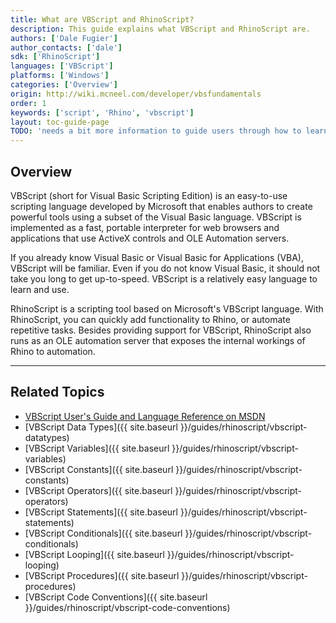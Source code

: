 ```yaml
---
title: What are VBScript and RhinoScript?
description: This guide explains what VBScript and RhinoScript are.
authors: ['Dale Fugier']
author_contacts: ['dale']
sdk: ['RhinoScript']
languages: ['VBScript']
platforms: ['Windows']
categories: ['Overview']
origin: http://wiki.mcneel.com/developer/vbsfundamentals
order: 1
keywords: ['script', 'Rhino', 'vbscript']
layout: toc-guide-page
TODO: 'needs a bit more information to guide users through how to learn VBS.'
---
```


 
## Overview

VBScript (short for Visual Basic Scripting Edition) is an easy-to-use scripting language developed by Microsoft that enables authors to create powerful tools using a subset of the Visual Basic language. VBScript is implemented as a fast, portable interpreter for web browsers and applications that use ActiveX controls and OLE Automation servers.

If you already know Visual Basic or Visual Basic for Applications (VBA), VBScript will be familiar. Even if you do not know Visual Basic, it should not take you long to get up-to-speed. VBScript is a relatively easy language to learn and use.

RhinoScript is a scripting tool based on Microsoft's VBScript language. With RhinoScript, you can quickly add functionality to Rhino, or automate repetitive tasks.  Besides providing support for VBScript, RhinoScript also runs as an OLE automation server that exposes the internal workings of Rhino to automation.

---

## Related Topics

- [VBScript User's Guide and Language Reference on MSDN](http://msdn.microsoft.com/en-us/library/t0aew7h6(VS.85).aspx)
- [VBScript Data Types]({{ site.baseurl }}/guides/rhinoscript/vbscript-datatypes)
- [VBScript Variables]({{ site.baseurl }}/guides/rhinoscript/vbscript-variables)
- [VBScript Constants]({{ site.baseurl }}/guides/rhinoscript/vbscript-constants)
- [VBScript Operators]({{ site.baseurl }}/guides/rhinoscript/vbscript-operators)
- [VBScript Statements]({{ site.baseurl }}/guides/rhinoscript/vbscript-statements)
- [VBScript Conditionals]({{ site.baseurl }}/guides/rhinoscript/vbscript-conditionals)
- [VBScript Looping]({{ site.baseurl }}/guides/rhinoscript/vbscript-looping)
- [VBScript Procedures]({{ site.baseurl }}/guides/rhinoscript/vbscript-procedures)
- [VBScript Code Conventions]({{ site.baseurl }}/guides/rhinoscript/vbscript-code-conventions)
